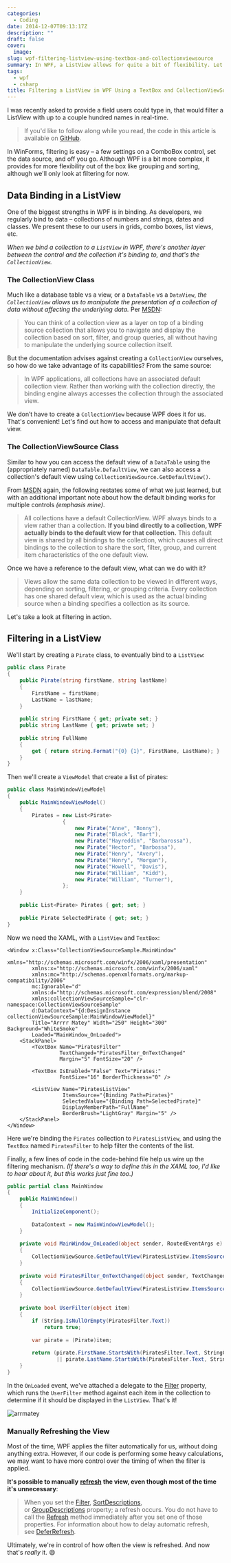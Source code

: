 ```yaml
---
categories:
  - Coding
date: 2014-12-07T09:13:17Z
description: ""
draft: false
cover:
  image:
slug: wpf-filtering-listview-using-textbox-and-collectionviewsource
summary: In WPF, a ListView allows for quite a bit of flexibility. Let's take a look at filtering a ListView, using input being typed into a TextBox.
tags:
  - wpf
  - csharp
title: Filtering a ListView in WPF Using a TextBox and CollectionViewSource
---
```

I was recently asked to provide a field users could type in, that would filter a ListView with up to a couple hundred names in real-time.

> If you'd like to follow along while you read, the code in this article is available on <a href="https://github.com/grantwinney/BlogCodeSamples/tree/master/Frameworks/WPF/CollectionViewSourceSample">GitHub</a>.

In WinForms, filtering is easy – a few settings on a ComboBox control, set the data source, and off you go. Although WPF is a bit more complex, it provides for more flexibility out of the box like grouping and sorting, although we'll only look at filtering for now.

## Data Binding in a ListView

One of the biggest strengths in WPF is in binding. As developers, we regularly bind to data – collections of numbers and strings, dates and classes. We present these to our users in grids, combo boxes, list views, etc.

*When we bind a collection to a `ListView` in WPF, there's another layer between the control and the collection it's binding to, and that's the `CollectionView`.*

### The CollectionView Class

Much like a database table vs a view, or a `DataTable` vs a `DataView`, *the `CollectionView` allows us to manipulate the _presentation_ of a collection of data without affecting the underlying data.* Per [MSDN](http://msdn.microsoft.com/en-us/library/system.windows.data.collectionview\(v=vs.110\).aspx):

> You can think of a collection view as a layer on top of a binding source collection that allows you to navigate and display the collection based on sort, filter, and group queries, all without having to manipulate the underlying source collection itself.

But the documentation advises against creating a `CollectionView` ourselves, so how do we take advantage of its capabilities? From the same source:

> In WPF applications, all collections have an associated default collection view. Rather than working with the collection directly, the binding engine always accesses the collection through the associated view.

We don’t have to create a `CollectionView` because WPF does it for us. That's convenient! Let's find out how to access and manipulate that default view.

### The CollectionViewSource Class

Similar to how you can access the default view of a `DataTable` using the (appropriately named) `DataTable.DefaultView`, we can also access a collection's default view using `CollectionViewSource.GetDefaultView()`.

From [MSDN](http://msdn.microsoft.com/en-us/library/system.windows.data.collectionviewsource.getdefaultview\(v=vs.110\).aspx) again, the following restates some of what we just learned, but with an additional important note about how the default binding works for multiple controls _(emphasis mine)_.

> All collections have a default CollectionView. WPF always binds to a view rather than a collection. **If you bind directly to a collection, WPF actually binds to the default view for that collection.** This default view is shared by all bindings to the collection, which causes all direct bindings to the collection to share the sort, filter, group, and current item characteristics of the one default view.

Once we have a reference to the default view, what can we do with it?

> Views allow the same data collection to be viewed in different ways, depending on sorting, filtering, or grouping criteria. Every collection has one shared default view, which is used as the actual binding source when a binding specifies a collection as its source.

Let's take a look at filtering in action.

## Filtering in a ListView

We'll start by creating a `Pirate` class, to eventually bind to a `ListView`:

```csharp
public class Pirate
{
    public Pirate(string firstName, string lastName)
    {
        FirstName = firstName;
        LastName = lastName;
    }
 
    public string FirstName { get; private set; }
    public string LastName { get; private set; }
 
    public string FullName
    {
        get { return string.Format("{0} {1}", FirstName, LastName); }
    }
}
```

Then we'll create a `ViewModel` that create a list of pirates:

```csharp
public class MainWindowViewModel
{
    public MainWindowViewModel()
    {
        Pirates = new List<Pirate>
                  {
                      new Pirate("Anne", "Bonny"),
                      new Pirate("Black", "Bart"),
                      new Pirate("Hayreddin", "Barbarossa"),
                      new Pirate("Hector", "Barbossa"),
                      new Pirate("Henry", "Avery"),
                      new Pirate("Henry", "Morgan"),
                      new Pirate("Howell", "Davis"),
                      new Pirate("William", "Kidd"),
                      new Pirate("William", "Turner"),
                  };
    }
 
    public List<Pirate> Pirates { get; set; }
 
    public Pirate SelectedPirate { get; set; }
}
```

Now we need the XAML, with a `ListView` and `TextBox`:

```xaml
<Window x:Class="CollectionViewSourceSample.MainWindow"
        xmlns="http://schemas.microsoft.com/winfx/2006/xaml/presentation"
        xmlns:x="http://schemas.microsoft.com/winfx/2006/xaml"
        xmlns:mc="http://schemas.openxmlformats.org/markup-compatibility/2006"
        mc:Ignorable="d"
        xmlns:d="http://schemas.microsoft.com/expression/blend/2008"
        xmlns:collectionViewSourceSample="clr-namespace:CollectionViewSourceSample"
        d:DataContext="{d:DesignInstance collectionViewSourceSample:MainWindowViewModel}"
        Title="Arrrr Matey" Width="250" Height="300" Background="WhiteSmoke"
        Loaded="MainWindow_OnLoaded">
    <StackPanel>
        <TextBox Name="PiratesFilter"
                 TextChanged="PiratesFilter_OnTextChanged"
                 Margin="5" FontSize="20" />
 
        <TextBox IsEnabled="False" Text="Pirates:"
                 FontSize="16" BorderThickness="0" />
 
        <ListView Name="PiratesListView"
                  ItemsSource="{Binding Path=Pirates}"
                  SelectedValue="{Binding Path=SelectedPirate}"
                  DisplayMemberPath="FullName"
                  BorderBrush="LightGray" Margin="5" />
    </StackPanel>
</Window>
```

Here we're binding the `Pirates` collection to `PiratesListView`, and using the `TextBox` named `PiratesFilter` to help filter the contents of the list.

Finally, a few lines of code in the code-behind file help us wire up the filtering mechanism. _(If there's a way to define this in the XAML too, I'd like to hear about it, but this works just fine too.)_

```csharp
public partial class MainWindow
{
    public MainWindow()
    {
        InitializeComponent();
 
        DataContext = new MainWindowViewModel();
    }
 
    private void MainWindow_OnLoaded(object sender, RoutedEventArgs e)
    {
        CollectionViewSource.GetDefaultView(PiratesListView.ItemsSource).Filter = UserFilter;
    }
 
    private void PiratesFilter_OnTextChanged(object sender, TextChangedEventArgs e)
    {
        CollectionViewSource.GetDefaultView(PiratesListView.ItemsSource).Refresh();
    }
 
    private bool UserFilter(object item)
    {
        if (String.IsNullOrEmpty(PiratesFilter.Text))
            return true;
 
        var pirate = (Pirate)item;
 
        return (pirate.FirstName.StartsWith(PiratesFilter.Text, StringComparison.OrdinalIgnoreCase)
                || pirate.LastName.StartsWith(PiratesFilter.Text, StringComparison.OrdinalIgnoreCase));
    }
}
```

In the `OnLoaded` event, we've attached a delegate to the [Filter](http://msdn.microsoft.com/en-us/library/system.windows.data.collectionview.filter\(v=vs.110\).aspx) property, which runs the `UserFilter` method against each item in the collection to determine if it should be displayed in the `ListView`. That's it!

![arrmatey](arrmatey1.gif)

### Manually Refreshing the View

Most of the time, WPF applies the filter automatically for us, without doing anything extra. However, if our code is performing some heavy calculations, we may want to have more control over the timing of when the filter is applied.

**It's possible to manually** [**refresh**](http://msdn.microsoft.com/en-us/library/system.windows.data.collectionview.refresh\(v=vs.110\).aspx) **the view, even though most of the time it's unnecessary**:

> When you set the [Filter](https://learn.microsoft.com/en-us/dotnet/api/system.windows.data.collectionview.filter?view=windowsdesktop-8.0), [SortDescriptions](https://learn.microsoft.com/en-us/dotnet/api/system.windows.data.collectionview.sortdescriptions?view=windowsdesktop-8.0), or [GroupDescriptions](https://learn.microsoft.com/en-us/dotnet/api/system.windows.data.collectionview.groupdescriptions?view=windowsdesktop-8.0) property; a refresh occurs. You do not have to call the [Refresh](https://learn.microsoft.com/en-us/dotnet/api/system.windows.data.collectionview.refresh?view=windowsdesktop-8.0) method immediately after you set one of those properties. For information about how to delay automatic refresh, see [DeferRefresh](https://learn.microsoft.com/en-us/dotnet/api/system.windows.data.collectionview.deferrefresh?view=windowsdesktop-8.0).

Ultimately, we're in control of how often the view is refreshed. And now that's _really_ it. 😄
